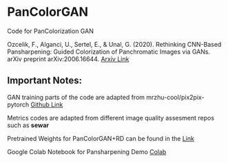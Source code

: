 # PanColorGAN

Code for PanColorization GAN

Ozcelik, F., Alganci, U., Sertel, E., & Unal, G. (2020). Rethinking CNN-Based Pansharpening: Guided Colorization of Panchromatic Images via GANs. arXiv preprint arXiv:2006.16644.
[Arxiv Link](https://arxiv.org/abs/2006.16644)

## Important Notes:
GAN training parts of the code are adapted from mrzhu-cool/pix2pix-pytorch [Github Link](https://github.com/mrzhu-cool/pix2pix-pytorch)

Metrics codes are adapted from different image quality assesment repos such as **sewar**

Pretrained Weights for PanColorGAN+RD can be found in the [Link](https://drive.google.com/file/d/1F4iCyeC_5OXWada3UW780YgXx-63GQno/view?usp=sharing)

Google Colab Notebook for Pansharpening Demo [Colab](https://colab.research.google.com/drive/1N5lvyHLSbhbCOVmCtz5LL_9oGKuN1OUu)
